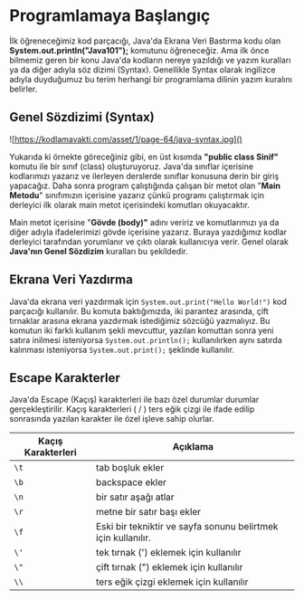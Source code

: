 # Programlamaya Başlangıç

İlk öğreneceğimiz kod parçacığı, Java'da Ekrana Veri Bastırma kodu olan **System.out.println("Java101");** komutunu öğreneceğiz. Ama ilk önce bilmemiz geren bir konu Java'da kodların nereye yazıldığı ve yazım kuralları ya da diğer adıyla söz dizimi (Syntax). Genellikle Syntax olarak ingilizce adıyla duyduğumuz bu terim herhangi bir programlama dilinin yazım kuralını belirler.

## Genel Sözdizimi (Syntax)

![https://kodlamavakti.com/asset/1/page-64/java-syntax.jpg]()

Yukarıda ki örnekte göreceğiniz gibi, en üst kısımda **"public class Sinif"** komutu ile bir sınıf (class) oluşturuyoruz. Java'da sınıflar içerisine kodlarımızı yazarız ve ilerleyen derslerde sınıflar konusuna derin bir giriş yapacağız. Daha sonra program çalıştığında çalışan bir metot olan "**Main Metodu**" sınıfımızın içerisine yazarız çünkü programı çalıştırmak için derleyici ilk olarak main metot içerisindeki komutları okuyacaktır.

Main metot içerisine "**Gövde (body)"** adını veririz ve komutlarımızı ya da diğer adıyla ifadelerimizi gövde içerisine yazarız. Buraya yazdığımız kodlar derleyici tarafından yorumlanır ve çıktı olarak kullanıcıya verir. Genel olarak **Java'nın Genel Sözdizim** kuralları bu şekildedir.

## Ekrana Veri Yazdırma

Java'da ekrana veri yazdırmak için `System.out.print("Hello World!")` kod parçacığı kullanılır. Bu komuta baktığımızda, iki parantez arasında, çift tırnaklar arasına ekrana yazdırmak istediğimiz sözcüğü yazmalıyız. Bu komutun iki farklı kullanım şekli mevcuttur, yazılan komuttan sonra yeni satıra inilmesi isteniyorsa `System.out.println();` kullanılırken aynı satırda kalınması isteniyorsa `System.out.print();` şeklinde kullanılır.

## Escape Karakterler

Java'da Escape (Kaçış) karakterleri ile bazı özel durumlar durumlar gerçekleştirilir. Kaçış karakterleri ( / ) ters eğik çizgi ile ifade edilip sonrasında yazılan karakter ile özel işleve sahip olurlar. 

| Kaçış Karakterleri | Açıklama                                                     |
| ------------------ | ------------------------------------------------------------ |
| `\t`               | tab boşluk ekler                                             |
| `\b`               | backspace ekler                                              |
| `\n`               | bir satır aşağı atlar                                        |
| `\r`               | metne bir satır başı ekler                                   |
| `\f`               | Eski bir tekniktir ve sayfa sonunu belirtmek için kullanılır. |
| `\'`               | tek tırnak (') eklemek için kullanılır                       |
| `\"`               | çift tırnak (") eklemek için kullanılır                      |
| `\\`               | ters eğik çizgi eklemek için kullanılır                      |

